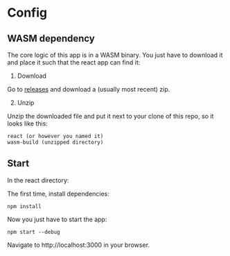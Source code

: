 # Config

## WASM dependency

The core logic of this app is in a WASM binary. You just have to download it and place it such that the react app can find it:

1. Download

Go to [releases](https://github.com/ivanschuetz/capi-react/releases) and download a (usually most recent) zip.

2. Unzip

Unzip the downloaded file and put it next to your clone of this repo, so it looks like this:

```
react (or however you named it)
wasm-build (unzipped directory)
```

## Start

In the react directory:

The first time, install dependencies:

```
npm install
```

Now you just have to start the app:

```
npm start --debug
```

Navigate to http://localhost:3000 in your browser.
